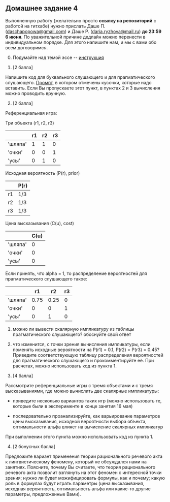 ## Домашнее задание 4

Выполненную работу (желательно просто **ссылку на репозиторий** с работой на гитхабе) нужно прислать Даше П. (daschapopowa@gmail.com) и Даше Р. (daria.ryzhova@mail.ru) **до 23:59 6 июня**. По уважительной причине дедлайн можно перенести в индивидуальном порядке. Для этого напишите нам, и мы с вами обо всем договоримся.

0. Подумайте над темой эссе -- [инструкция](https://github.com/dashapopova/CompSem2023/blob/main/HW/EssayGuidelines.md)

1. \[2 балла\]

Напишите код для буквального слушающего и для прагматического слушающего. [Промпт](https://github.com/dashapopova/CompSemantics/blob/main/HWs/hw5_prompt.ipynb), в котором отмечены кусочки, которые надо вставить. Если Вы пропускаете этот пункт, в пунктах 2 и 3 вычисления можно проводить вручную.

2. \[2 балла\]

Референциальная игра:

Три объекта (r1, r2, r3)

|        | r1         | r2  | r3 |
| ------------- |-------------| -----|------|
| 'шляпа'    | 1 | 1 | 0 |
| 'очки'     | 0     |   0 | 1|
| 'усы' | 0      |    1 | 0|

Исходная вероятность (P(r), prior)

|        | P(r)|
| ------------- |-------------|
| r1    | 1/3 | 
| r2     | 1/3     |  
| r3 | 1/3      |   

Цена высказывания (C(u), cost)

|        | C(u)|
| ------------- |-------------|
| 'шляпа'   | 0 | 
| 'очки'     | 0     |  
| 'усы' | 0      |   

Если принять, что alpha = 1, то распределение вероятностей для прагматического слушающего такое:

|        | r1         | r2  | r3 |
| ------------- |-------------| -----|------|
| 'шляпа'    | 0.75 | 0.25 | 0 |
| 'очки'     | 0     |   0 | 1|
| 'усы' | 0      |    1 | 0|

1) можно ли вывести скалярную импликатуру из таблицы прагматического слушающего? обоснуйте свой ответ

2) что изменится, с точки зрения вычисления импликатуры, если поменять исходные вероятности на P(r1) = 0.1, P(r2) = P(r3) = 0.45? Приведите соответствующую таблицу распределения вероятностей для прагматического слушающего и прокомментируйте её. При расчетах, можно использовать код из пункта 1.

3. \[4 балла\]

Рассмотрите референциальные игры с тремя объектами и с тремя высказываниями, где можно вычислить две скалярные импликатуры: 

- приведите несколько вариантов таких игр (можно использовать те, которые были в эксперименте в конце занятия 16 мая)

- последовательно проанализируйте, как варьирование параметров цены высказывания, исходной вероятности выбора объекта, оптимальности альфа влияет на вычисление скалярных импликатур 

При выполнении этого пункта можно использовать код из пункта 1.

4. \[2 бонусных балла\]

Предложите вариант применения теории рационального речевого акта к лингвистическому феномену, который не обсуждался нами на занятиях. Поясните, почему Вы считаете, что теория рационального речевого акта позволит взглянуть на этот феномен с интересной точки зрения; нужно ли будет можифицировать формулы, как и почему; какую роль в формулах будут играть параметры (цена высказывания, исходная вероятность, оптимальность альфа или какие-то другие параметры, предложенные Вами).
